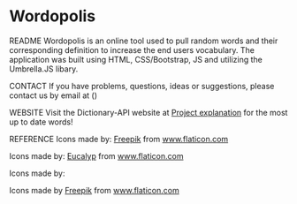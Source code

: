 # Wordopolis

README
Wordopolis is an online tool used to pull random words and their corresponding definition to increase the end users vocabulary. 
The application was built using HTML, CSS/Bootstrap, JS and utilizing the Umbrella.JS libary. 

CONTACT
If  you have problems, questions, ideas or suggestions, please contact us by email at ()

WEBSITE
Visit the Dictionary-API website at [Project explanation](https://blissful-jones-7169c4.netlify.app/) for the most up to date words!

REFERENCE
Icons made by: <a href="https://www.freepik.com" title="Freepik">Freepik</a> from <a href="https://www.flaticon.com/" title="Flaticon">www.flaticon.com</a>

Icons made by: <a href="https://creativemarket.com/eucalyp" title="Eucalyp">Eucalyp</a> from <a href="https://www.flaticon.com/" title="Flaticon">www.flaticon.com</a>

Icons made by: <div>Icons made by <a href="https://www.freepik.com" title="Freepik">Freepik</a> from <a href="https://www.flaticon.com/" title="Flaticon">www.flaticon.com</a></div>
